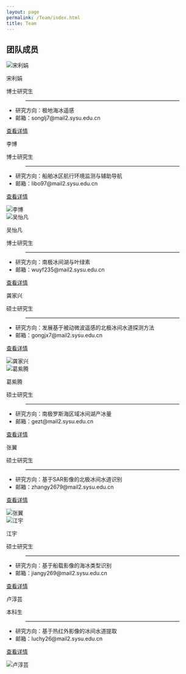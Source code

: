 ```yaml
---
layout: page
permalink: /Team/index.html
title: Team
---
```



## 团队成员

<div class="image-text-container">
  <div class="image-text-item">
    <img src="https://xizhao-sysu.github.io//blogs/team_members.assets/songlijuan2.png" alt="宋利娟" class="img_left">
    <div class="box_right">
        <div class="up_div">
          <div class="up_left_box">
            <p>宋利娟</p>
          </div>
          <div class="up_right_box">
            <p>博士研究生</p>
          </div>
        </div>
        <div class="middle_div">
          <hr style="width: 80%;margin: 10px auto;border: none;border-top: 1px solid #ccc; ">
        </div>
        <div class = "down_div">
          <div class="down_left_box">
            <ul>
              <li>研究方向：极地海冰遥感</li>
              <li>邮箱：songlj7@mail2.sysu.edu.cn</li>
            </ul>
          </div>
          <div class="down_right_box">
            <p><a href="https://xizhao-sysu.github.io/blogs/slj">查看详情</a></p>
          </div>
        </div>
    </div>
  </div>

  <div class="image-text-item">
    <div class="box_left">
        <div class="up_div">
          <div class="up_left_box">
            <p>李博</p>
          </div>
          <div class="up_right_box">
            <p>博士研究生</p>
          </div>
        </div>
        <div class="middle_div">
          <hr style="width: 80%;margin: 10px auto;border: none;border-top: 1px solid #ccc; ">
        </div>
        <div class = "down_div">
          <div class="down_left_box">
            <ul>
              <li>研究方向：船舶冰区航行环境监测与辅助导航</li>
              <li>邮箱：libo97@mail2.sysu.edu.cn</li>
            </ul>
          </div>
          <div class="down_right_box">
            <p><a href="https://XiZhao-sysu.github.io/blogs/lb">查看详情</a></p>
          </div>
        </div>
    </div>
    <img src="https://xizhao-sysu.github.io//blogs/team_members.assets/libo1.png" alt="李博" class="img_right">
  </div>

  <div class="image-text-item">
    <img src="https://xizhao-sysu.github.io//blogs/team_members.assets/wuyifan1.png" alt="吴怡凡" class="img_left">
    <div class="box_right">
        <div class="up_div">
          <div class="up_left_box">
            <p>吴怡凡</p>
          </div>
          <div class="up_right_box">
            <p>博士研究生</p>
          </div>
        </div>
        <div class="middle_div">
          <hr style="width: 80%;margin: 10px auto;border: none;border-top: 1px solid #ccc; ">
        </div>
        <div class = "down_div">
          <div class="down_left_box">
            <ul>
              <li>研究方向：南极冰间湖与叶绿素</li>
              <li>邮箱：wuyf235@mail2.sysu.edu.cn</li>
            </ul>
          </div>
          <div class="down_right_box">
            <p><a href="https://xizhao-sysu.github.io/blogs/wyf">查看详情</a></p>
          </div>
        </div>
    </div>
  </div>

  <div class="image-text-item">
    <div class="box_left">
        <div class="up_div">
          <div class="up_left_box">
            <p>龚家兴</p>
          </div>
          <div class="up_right_box">
            <p>硕士研究生</p>
          </div>
        </div>
        <div class="middle_div">
          <hr style="width: 80%;margin: 10px auto;border: none;border-top: 1px solid #ccc; ">
        </div>
        <div class = "down_div">
          <div class="down_left_box">
            <ul>
              <li>研究方向：发展基于被动微波遥感的北极冰间水道探测方法</li>
              <li>邮箱：gongjx7@mail2.sysu.edu.cn</li>
            </ul>
          </div>
          <div class="down_right_box">
            <p><a href="https://xizhao-sysu.github.io/blogs/gjx">查看详情</a></p>
          </div>
        </div>
    </div>
    <img src="https://xizhao-sysu.github.io//blogs/team_members.assets/gongjiaxing1.png" alt="龚家兴" class="img_right">
  </div>

  <div class="image-text-item">
    <img src="https://xizhao-sysu.github.io//blogs/team_members.assets/geziteng1.png" alt="葛紫腾" class="img_left">
    <div class="box_right">
        <div class="up_div">
          <div class="up_left_box">
            <p>葛紫腾</p>
          </div>
          <div class="up_right_box">
            <p>硕士研究生</p>
          </div>
        </div>
        <div class="middle_div">
          <hr style="width: 80%;margin: 10px auto;border: none;border-top: 1px solid #ccc; ">
        </div>
        <div class = "down_div">
          <div class="down_left_box">
            <ul>
              <li>研究方向：南极罗斯海区域冰间湖产冰量</li>
              <li>邮箱：gezt@mail2.sysu.edu.cn</li>
            </ul>
          </div>
          <div class="down_right_box">
            <p><a href="https://xizhao-sysu.github.io/blogs/gzt">查看详情</a></p>
          </div>
        </div>
    </div>
  </div>

  <div class="image-text-item">
    <div class="box_left">
        <div class="up_div">
          <div class="up_left_box">
            <p>张翼</p>
          </div>
          <div class="up_right_box">
            <p>硕士研究生</p>
          </div>
        </div>
        <div class="middle_div">
          <hr style="width: 80%;margin: 10px auto;border: none;border-top: 1px solid #ccc; ">
        </div>
        <div class = "down_div">
          <div class="down_left_box">
            <ul>
              <li>研究方向：基于SAR影像的北极冰间水道识别</li>
              <li>邮箱：zhangy2679@mail2.sysu.edu.cn</li>
            </ul>
          </div>
          <div class="down_right_box">
            <p><a href="https://xizhao-sysu.github.io/blogs/zy">查看详情</a></p>
          </div>
        </div>
    </div>
    <img src="https://xizhao-sysu.github.io//blogs/team_members.assets/zhangyi1.png" alt="张翼" class="img_right">
  </div>

  <div class="image-text-item">
    <img src="https://xizhao-sysu.github.io//blogs/team_members.assets/jiangyu1.png" alt="江宇" class="img_left">
    <div class="box_right">
        <div class="up_div">
          <div class="up_left_box">
            <p>江宇</p>
          </div>
          <div class="up_right_box">
            <p>硕士研究生</p>
          </div>
        </div>
        <div class="middle_div">
          <hr style="width: 80%;margin: 10px auto;border: none;border-top: 1px solid #ccc; ">
        </div>
        <div class = "down_div">
          <div class="down_left_box">
            <ul>
              <li>研究方向：基于船载影像的海冰类型识别</li>
              <li>邮箱：jiangy269@mail2.sysu.edu.cn</li>
            </ul>
          </div>
          <div class="down_right_box">
            <p><a href="https://xizhao-sysu.github.io/blogs/jy">查看详情</a></p>
          </div>
        </div>
    </div>
  </div>

  <div class="image-text-item">
    <div class="box_left">
        <div class="up_div">
          <div class="up_left_box">
            <p>卢淳芸</p>
          </div>
          <div class="up_right_box">
            <p>本科生</p>
          </div>
        </div>
        <div class="middle_div">
          <hr style="width: 80%;margin: 10px auto;border: none;border-top: 1px solid #ccc; ">
        </div>
        <div class = "down_div">
          <div class="down_left_box">
            <ul>
              <li>研究方向：基于热红外影像的冰间水道提取</li>
              <li>邮箱：luchy26@mail2.sysu.edu.cn</li>
            </ul>
          </div>
          <div class="down_right_box">
            <p><a href="https://xizhao-sysu.github.io/blogs/lcy">查看详情</a></p>
          </div>
        </div>
    </div>
    <img src="https://xizhao-sysu.github.io//blogs/team_members.assets/luchunyun1.png" alt="卢淳芸" class="img_right">
  </div>

</div>





<!-- ## Swimming & Surfing

<div class="third">
<img src="/images/swimming2.JPG">
<img src="/images/swimming.JPG">
<img src="/images/surfing1.JPG">
</div>
<br>Swimming removes my worries, refreshes my body, and brings me courage to address any challenges. I extremely enjoy the feeling of being immersed in the water. Besides, I am a member of the Swimming Team at Fuzhou University, where I meet many sincere friends. I have reached **China National Second-level athlete Standard** in 50m breaststroke and won **Five Gold Medals** during my 15-year swimming career. Recently, I am also keen on surfing.

## Workshop

<div class="third">
<img src="/images/prelection1.JPG">
<img src="/images/speech1.JPG">
<img src="/images/speech3.JPG">
</div>
<br>There must be something truly magical about standing on stage to give a fantastic speech, which considerably lifts my spirits and energizes my entire body. If you desire to master a specific knowledge in depth, just give a prelection. If you can explain to others for complete understanding, you are already an expert. I really enjoy the accomplishment of imparting my knowledge to others, so what I strive for is to be **a student's favorite professor** at the [best universities in my hometown].

[best universities in my hometown]:https://www.fzu.edu.cn/


## Past Hobbies

I previously enjoyed long-distance running, [vlog making](https://space.bilibili.com/594030035), and computer game developing/playing. However, I have no time to do any of these things recently.

## My Cat

She is my love. Her name is Qbao (Q宝).

<div>
<img src="/images/cat.JPG">
</div>
<br>

## Chat with me

**Jan 2023:** I have set up the [online-coffee-time](https://calendly.com/lancecai/meet-with-lance) (Inspired by [Shangzhe Wu](https://elliottwu.com/)). Welcome to chat with me!

<!-- Calendly inline widget begin -->

<!-- <div class="calendly-inline-widget" data-url="https://calendly.com/lancecai/meet-with-lance" style="min-width:320px;height:630px;"></div>
<script type="text/javascript" src="https://assets.calendly.com/assets/external/widget.js" async></script>
Calendly inline widget end -->

